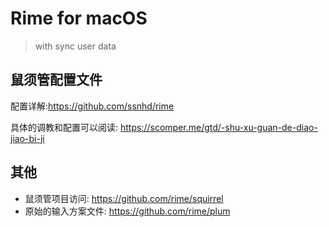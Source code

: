 # Rime for macOS

> with sync user data

## 鼠须管配置文件

配置详解:<https://github.com/ssnhd/rime>

具体的调教和配置可以阅读: <https://scomper.me/gtd/-shu-xu-guan-de-diao-jiao-bi-ji>

## 其他

- 鼠须管项目访问: <https://github.com/rime/squirrel>
- 原始的输入方案文件: <https://github.com/rime/plum>
